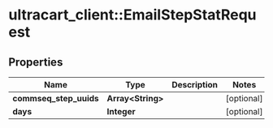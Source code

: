 # ultracart_client::EmailStepStatRequest

## Properties
Name | Type | Description | Notes
------------ | ------------- | ------------- | -------------
**commseq_step_uuids** | **Array&lt;String&gt;** |  | [optional] 
**days** | **Integer** |  | [optional] 


